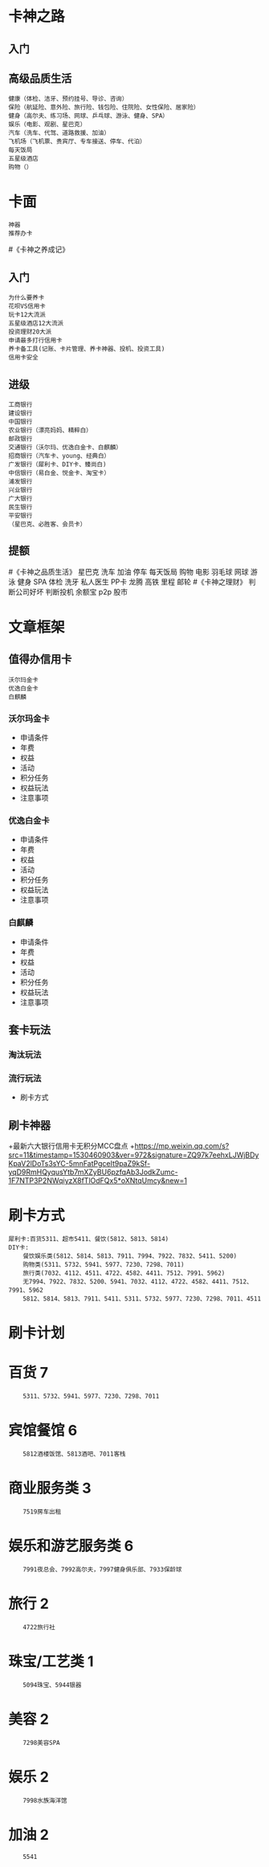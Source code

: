 # 卡神之路
## 入门
## 高级品质生活
    健康（体检、洁牙、预约挂号、导诊、咨询）
    保险（航延险、意外险、旅行险、钱包险、住院险、女性保险、居家险）
    健身（高尔夫、练习场、网球、乒乓球、游泳、健身、SPA）
    娱乐（电影、观剧、星巴克）
    汽车（洗车、代驾、道路救援、加油）
    飞机场（飞机票、贵宾厅、专车接送、停车、代泊）
    每天饭局
    五星级酒店
    购物（）
# 卡面
    神器
    推荐办卡
#《卡神之养成记》
## 入门
    为什么要养卡
    花呗VS信用卡
    玩卡12大流派
    五星级酒店12大流派
    投资理财20大派
    申请最多打行信用卡
    养卡备工具(记账、卡片管理、养卡神器、投机、投资工具)
    信用卡安全
## 进级
    工商银行
    建设银行
    中国银行
    农业银行（漂亮妈妈、精粹白）
    邮政银行
    交通银行（沃尔玛、优逸白金卡、白麒麟）
    招商银行（汽车卡、young、经典白）
    广发银行（犀利卡、DIY卡、臻尚白)
    中信银行（易白金、悦金卡、淘宝卡）
    浦发银行
    兴业银行
    广大银行
    民生银行
    平安银行
    （星巴克、必胜客、会员卡）
## 提额
#《卡神之品质生活》
    星巴克
    洗车
    加油
    停车
    每天饭局
    购物
    电影
    羽毛球
    网球
    游泳
    健身
    SPA
    体检
    洗牙
    私人医生
    PP卡
    龙腾
    高铁
    里程
    邮轮
#《卡神之理财》
    判断公司好坏
    判断投机
    余额宝
    p2p
    股市


# 文章框架
## 值得办信用卡
    沃尔玛金卡
    优逸白金卡
    白麒麟
### 沃尔玛金卡
* 申请条件
* 年费
* 权益
* 活动
* 积分任务
* 权益玩法
* 注意事项
### 优逸白金卡
* 申请条件
* 年费
* 权益
* 活动
* 积分任务
* 权益玩法
* 注意事项
### 白麒麟
* 申请条件
* 年费
* 权益
* 活动
* 积分任务
* 权益玩法
* 注意事项
## 套卡玩法
### 淘汰玩法
### 流行玩法
* 刷卡方式
## 刷卡神器

+最新六大银行信用卡无积分MCC盘点
+https://mp.weixin.qq.com/s?src=11&timestamp=1530460903&ver=972&signature=ZQ97k7eehxLJWjBDyKpaV2lDoTs3sYC-5mnFatPgceIt9paZ9kSf-yqD9RmHQyqusYtb7mXZyBU6pzfqAb3JodkZumc-1F7NTP3P2NWqiyzX8fTlOdFQx5*oXNtqUmcy&new=1
# 刷卡方式
    犀利卡:百货5311、超市5411、餐饮(5812、5813、5814)
    DIY卡:
        餐饮娱乐类(5812、5814、5813、7911、7994、7922、7832、5411、5200)
        购物类(5311、5732、5941、5977、7230、7298、7011)
        旅行类(7032、4112、4511、4722、4582、4411、7512、7991、5962)
        无7994、7922、7832、5200、5941、7032、4112、4722、4582、4411、7512、7991、5962
        5812、5814、5813、7911、5411、5311、5732、5977、7230、7298、7011、4511

# 刷卡计划
# 百货  7
        5311、5732、5941、5977、7230、7298、7011
# 宾馆餐馆 6
        5812酒楼饭馆、5813酒吧、7011客栈
# 商业服务类 3
        7519房车出租
# 娱乐和游艺服务类 6
        7991夜总会、7992高尔夫，7997健身俱乐部、7933保龄球
# 旅行 2
        4722旅行社
# 珠宝/工艺类 1
        5094珠宝、5944银器
# 美容 2
        7298美容SPA
# 娱乐 2
        7998水族海洋馆
# 加油 2
        5541
